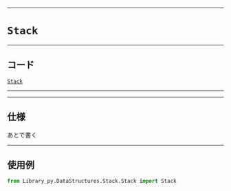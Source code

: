_____

# `Stack`

_____

## コード

[`Stack`](https://github.com/titan-23/Library_py/blob/main/DataStructures/Stack/Stack.py)
<!-- code=https://github.com/titan-23/Library_py/blob/main/DataStructures\Stack\Stack_.py -->

_____


_____

## 仕様

あとで書く

_____

## 使用例

```python
from Library_py.DataStructures.Stack.Stack import Stack

```
